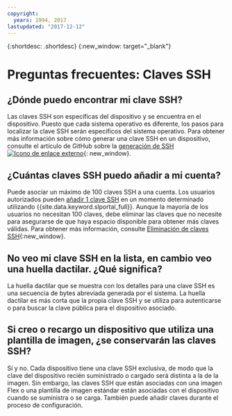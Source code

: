 ```yaml
---
copyright:
  years: 1994, 2017
lastupdated: "2017-12-12"
---
```


{:shortdesc: .shortdesc}
{:new_window: target="_blank"}

# Preguntas frecuentes: Claves SSH

## ¿Dónde puedo encontrar mi clave SSH?

Las claves SSH son específicas del dispositivo y se encuentra en el dispositivo. Puesto que cada sistema operativo es diferente, los pasos para localizar la clave SSH serán específicos del sistema operativo. Para obtener más información sobre cómo generar una clave SSH en un dispositivo, consulte el artículo de GitHub sobre la [generación de SSH ![Icono de enlace externo](../../icons/launch-glyph.svg "Icono de enlace externo")](https://help.github.com/articles/generating-ssh-keys#platform-windows){: new_window}.

## ¿Cuántas claves SSH puedo añadir a mi cuenta?

Puede asociar un máximo de 100 claves SSH a una cuenta. Los usuarios autorizados pueden [añadir 1 clave SSH](add-ssh-key.html) en un momento determinado utilizando {{site.data.keyword.slportal_full}}. Aunque la mayoría de los usuarios no necesitan 100 claves, debe eliminar las claves que no necesite para asegurarse de que haya espacio disponible para obtener más claves válidas. Para obtener más información, consulte [Eliminación de claves SSH](remove-ssh-key.html){:new_window}.

## No veo mi clave SSH en la lista, en cambio veo una huella dactilar. ¿Qué significa?

La huella dactilar que se muestra con los detalles para una clave SSH es una secuencia de bytes abreviada generada por el sistema. La huella dactilar es más corta que la propia clave SSH y se utiliza para autenticarse o para buscar la clave pública para el dispositivo asociado. 

## Si creo o recargo un dispositivo que utiliza una plantilla de imagen, ¿se conservarán las claves SSH?

Sí y no. Cada dispositivo tiene una clave SSH exclusiva, de modo que la clave del dispositivo recién suministrado o cargado será distinta a la de la imagen. Sin embargo, las claves SSH que están asociadas con una imagen Flex o una plantilla de imagen estándar están asociadas con el dispositivo cuando se suministra o se carga. También puede añadir claves durante el proceso de configuración.
